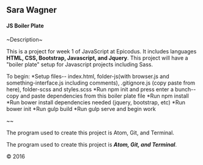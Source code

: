 ## Sara Wagner
#### JS Boiler Plate

~Description~

This is a project for week 1 of JavaScript at Epicodus. It includes languages **HTML, CSS, Bootstrap, Javascript, and Jquery**. This project will have a "boiler plate" setup for Javascript projects including Sass.

To begin:
  *Setup files-- index.html, folder-js(with browser.js and something-interface.js including comments), .gitignore.js (copy paste from here), folder-scss and styles.scss
  *Run npm init and press enter a bunch--copy and paste dependencies from this boiler plate file
  *Run npm install
  *Run bower install dependencies needed (jquery, bootstrap, etc)
  *Run bower init
  *Run gulp build
  *Run gulp serve and begin work

~~

The program used to create this project is Atom, Git, and Terminal.

The program used to create this project is ***Atom, Git, and Terminal***.

&copy; 2016
